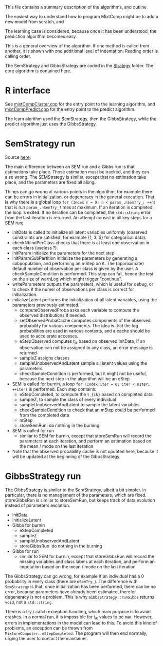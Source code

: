 This file contains a summary description of the algorithms, and outline

The easiest way to understand how to program MixtComp might be to add a new model from scratch, and

The learning case is considered, because once it has been understood, the prediction algorithm becomes easy.

This is a general overview of the algorithm. If one method is called from another, it is shown with one additional level of indentation. Reading order is calling order.

The SemStrategy and GibbsStrategy are coded in the [Strategy](./MixtComp/src/lib/Strategy) folder. The core algorithm is contained here.

# R interface

See [mixtCompCluster.cpp](./RMixtComp/src/mixtCompCluster.cpp) for the entry point to the learning algorithm, and [mixtCompPredict.cpp](./RMixtComp/src/mixtCompPredict.cpp) for the entry point to the predict algorithm.

The learn alorithm used the SemStrategy, then the GibbsStrategy, while the predict algorithm just uses the GibbsStrategy.

# SemStrategy run

Source [here](./MixtComp/src/lib/Strategy/SEMStrategy.cpp).

The main difference between an SEM run and a Gibbs run is that estimations take place. Those estimation must be tracked, and they can also wrong. The SEMStrategy is similar, except that no estimation take place, and the parameters are fixed all along.

Things can go wrong at various points in the algorithm, for example there can be errors in initialization, or degeneracy in the general execution. That is why there is a global loop `for (Index n = 0; n < param_.nSemTry_; ++n)` that is run `param_.nSemTry_` times at maximum. If an iteration is completed, the loop is exited. If no iteration can be completed, the `std::string` error from the last iteration is returned. An attempt consist in all key steps for a SEM run;

- initData is called to initialize all latent variables uniformly (observed constraints are satisfied, for example {1, 3, 5} for categorical data).
- checkNbIndPerClass checks that there is at least one observation in each class (useless ?).
- initParam initialize the parameters for the next step
- initParamSubPartition initialize the parameters by generating a subpopulation, and performing an mStep on it. The (approximate) default number of observation per class is given by the user. A checkSampleCondition is performed. This step can fail, hence the test on the size of warnLog which might trigger "continue".
- writeParameters outputs the parameters, which is useful for debug, or to check if the numer of observations per class is correct for initialization.
- initializeLatent performs the initialization of all latent variables, using the parameters previously estimated.
    - computeObservedProba asks each variable to compute the observed distributions if needed.
    - setObservedProbaCache computes components of the observed probability for various components. The idea is that the log probabilities are used in various contexts, and a cache should be used to accelerate accesses.
    - eStepObserved computes $t_{ik}$ based on observed initData, if an observation can not be assigned to any class, an error message is returned
    - sampleZ assigns classes
    - sampleUnobservedAndLatent sample all latent values using the parameters
    - checkSampleCondition is performed, but it might not be useful, because the next step in the algorithm will be an eStep
- SEM is called for burnin, a loop `for (Index iter = 0; iter < nIter; ++iter)` is performed. Each step contains:
    - eStepCompleted, to compute the `t_{ik}` based on completed data
    - sampleZ, to sample the class of every individual
    - sampleUnobservedAndLatent to sample the latent variables
    - checkSampleCondition to check that an mStep could be performed from the completed data
    - mStep
    - storeSemRun: do nothing in the burning
- SEM is called for run
    - similar to SEM for burnin, except that storeSemRun will record the parameters at each iteration, and perform an estimation based on the mean / mode on the last iteration
- Note that the observed probability cache is not updated here, because it will be updated at the beginning of the GibbsStrategy.

# GibbsStrategy run

The GibbsStrategy is similar to the SemStrategy, albeit a bit simpler. In particular, there is no management of the parameters, which are fixed. storeGibbsRun is similar to storeSemRun, but keeps track of data evolution instead of parameters evolution.

- initData
- initializeLatent
- Gibbs for burnin
    - eStepCompleted
    - sampleZ
    - sampleUnobservedAndLatent
    - storeGibbsRun: do nothing in the burning
- Gibbs for run
    - similar to SEM for burnin, except that storeGibbsRun will record the missing variables and class labels at each iteration, and perform an imputation based on the mean / mode on the last iteration

The GibbsStrategy can go wrong, for example if an individual has a 0 probability in every class (there are `nSemTry_`). The difference with `SemStrategy` is that, once initialization has been performed, there can be no error, because parameters have already been estimated, therefor degeneracy is not a problem. This is why `GibbsStrategy::runGibbs` returns `void`, not a `std::string`.

There is a try / catch exception handling, which main purpose is to avoid crashes. In a normal run, it is impossible for $t_{ik}$ values to be `nan`. However, errors in implementations in the model can lead to this. To avoid this kind of problems, an exception can be thrown from `MixtureComposer::eStepCompleted`. The program will then end normally, urging the user to contact the maintainer.
